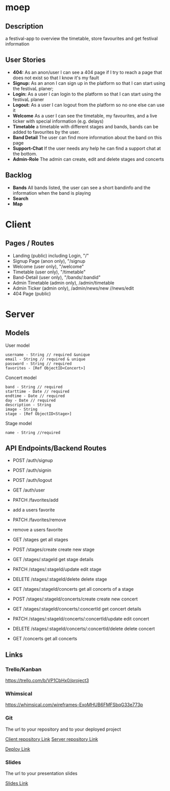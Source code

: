 # moep

## Description

a festival-app to overview the timetable, store favourites and get festival information

## User Stories

-  **404:** As an anon/user I can see a 404 page if I try to reach a page that does not exist so that I know it's my fault
-  **Signup:** As an anon I can sign up in the platform so that I can start using the festivaL planer;
-  **Login:** As a user I can login to the platform so that I can start using the festivaL planer
-  **Logout:** As a user I can logout from the platform so no one else can use it
-  **Welcome** As a user I can see the timetable, my favourites, and a live ticker with special information (e.g. delays)
-  **Timetable** a timetable with different stages and bands, bands can be added to favourites by the user.
-  **Band Detail** The user can find more information about the band on this page
-  **Support-Chat** If the user needs any help he can find a support chat at the bottom.
-  **Admin-Role** The admin can create, edit and delete stages and concerts

## Backlog

-  **Bands** All bands listed, the user can see a short bandinfo and the information when the band is playing
-  **Search**
-  **Map**

# Client

## Pages / Routes

-  Landing (public) including Login, "/"
-  Signup Page (anon only), "/signup
-  Welcome (user only), "/welcome"
-  Timetable (user only), "/timetable"
-  Band-Detail (user only), "/bands/:bandid"
-  Admin Timetable (admin only), /admin/timetable
-  Admin Ticker (admin only), /admin/news/new //news/edit
-  404 Page (public)

# Server

## Models

User model

```
username - String // required &unique
email - String // required & unique
password - String // required
favorites - [Ref ObjectID<Concert>]
```

Concert model

```
band - String // required
starttime - Date // required
endtime - Date // required
day - Date // required
description - String
image - String
stage - [Ref ObjectID<Stage>]
```

Stage model

```
name - String //required
```

## API Endpoints/Backend Routes

-  POST /auth/signup
-  POST /auth/signin
-  POST /auth/logout
-  GET /auth/user

-  PATCH /favorites/add
-  add a users favorite
-  PATCH /favorites/remove
-  remove a users favorite

-  GET /stages get all stages
-  POST /stages/create create new stage
-  GET /stages/:stageId get stage details
-  PATCH /stages/:stageId/update edit stage
-  DELETE /stages/:stageId/delete delete stage

-  GET /stages/:stageId/concerts get all concerts of a stage
-  POST /stages/:stageId/concerts/create create new concert
-  GET /stages/:stageId/concerts/:concertId get concert details
-  PATCH /stages/:stageId/concerts/:concertId/update edit concert
-  DELETE /stages/:stageId/concerts/:concertId/delete delete concert
-  GET /concerts get all concerts

## Links

### Trello/Kanban

https://trello.com/b/VP1CbHx0/project3

### Whimsical

https://whimsical.com/wireframes-ExoMHUB6FMFSbqG33e773p

### Git

The url to your repository and to your deployed project

[Client repository Link](https://github.com/lemade3k-ironhack/moep-client)
[Server repository Link](https://github.com/lemade3k-ironhack/moep-server)

[Deploy Link](http://heroku.com)

### Slides

The url to your presentation slides

[Slides Link](http://slides.com)
